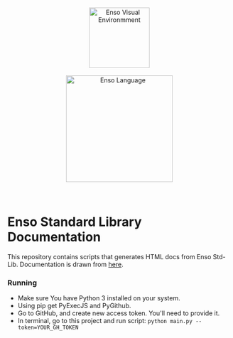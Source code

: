 <p align="center">
  <br/>
  <a href="http://enso.org">
      <img
          src="https://user-images.githubusercontent.com/1623053/79905826-22bac080-8417-11ea-82b0-ee015904a485.png"
          alt="Enso Visual Environmment"
          width="136"
      />
  </a>
  <br/>
  <br/>
  <a href="http://enso.org">
      <img
          src="https://user-images.githubusercontent.com/1623053/75661125-05664300-5c6d-11ea-9bd3-8a5355db9609.png"
          alt="Enso Language"
          width="240"
      />
  </a>
  <br/>
  <br/>
  <br/>
</p>

# Enso Standard Library Documentation

This repository contains scripts that generates HTML docs from Enso Std-Lib.
Documentation is drawn from [here](https://github.com/enso-org/enso/tree/main/distribution/std-lib).

### Running

- Make sure You have Python 3 installed on your system.
- Using pip get PyExecJS and PyGithub.
- Go to GitHub, and create new access token. You'll need to provide it.
- In terminal, go to this project and run script:
  `python main.py --token=YOUR_GH_TOKEN`
